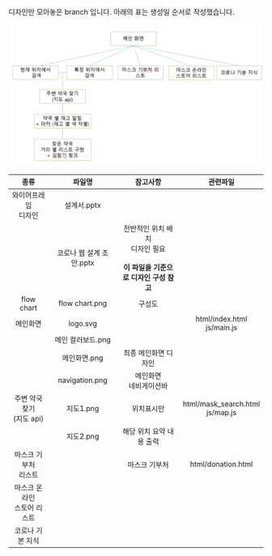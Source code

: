 디자인만 모아놓은 branch 입니다. 아래의 표는 생성일 순서로 작성했습니다.
<br><br>
![flowchart](https://github.com/kimkyeongnam/corona_mask/blob/design/flow%20chart.PNG)

|종류|파일명|참고사항|관련파일|
|:--:|:--:|:--:|:--:|
|와이어프레임<br>디자인|설계서.pptx|||
||코로나 웹 설계 초안.pptx|전반적인 위치 배치<br>디자인 필요<br><br>**이 파일을 기준으로 디자인 구성 참고**||
|flow chart|flow chart.png|구성도||
|메인화면|logo.svg||html/index.html<br>js/main.js|
||메인 컬러보드.png|||
||메인화면.png|최종 메인화면 디자인||
||navigation.png|메인화면<br>네비게이션바||
|주변 약국 찾기<br>(지도 api)|지도1.png|위치표시만|html/mask_search.html<br>js/map.js|
||지도2.png|해당 위치 요약 내용 출력||
|마스크 기부처<br>리스트||마스크 기부처 |html/donation.html|
|마스크 온라인<br>스토어 리스트||||
|코로나 기본 지식||||
